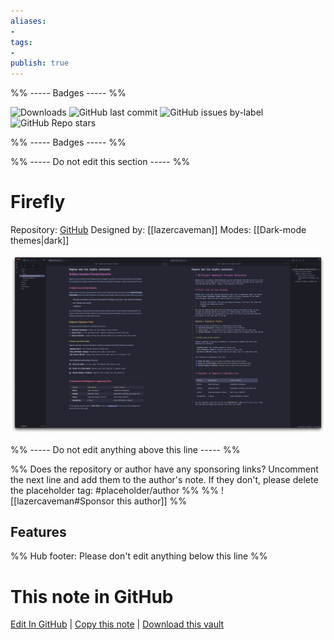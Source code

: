 ```yaml
---
aliases:
- 
tags: 
- 
publish: true
---
```


%% ----- Badges ----- %%

![Downloads](https://img.shields.io/badge/downloads-12030-573E7A?style=for-the-badge&logo=)
![GitHub last commit](https://img.shields.io/github/last-commit/lazercaveman/obsidian-firefly-theme?color=573E7A&label=last%20update&logo=github&style=for-the-badge)
![GitHub issues by-label](https://img.shields.io/github/issues/lazercaveman/obsidian-firefly-theme/help%20wanted?color=573E7A&logo=github&style=for-the-badge) 
![GitHub Repo stars](https://img.shields.io/github/stars/lazercaveman/obsidian-firefly-theme?color=573E7A&logo=github&style=for-the-badge)

%% ----- Badges ----- %%

%% ----- Do not edit this section ----- %%

# Firefly

Repository: [GitHub](https://github.com/lazercaveman/obsidian-firefly-theme)
Designed by: [[lazercaveman]]
Modes: [[Dark-mode themes|dark]]



![screenshot](https://github.com/lazercaveman/obsidian-firefly-theme/raw/HEAD/firefly-theme-screenshot.png)

%% ----- Do not edit anything above this line ----- %% 

%% Does the repository or author have any sponsoring links? Uncomment the next line and add them to the author's note. If they don't, please delete the placeholder tag: #placeholder/author %%
%% ![[lazercaveman#Sponsor this author]] %%


## Features



%% Hub footer: Please don't edit anything below this line %%

# This note in GitHub

<span class="git-footer">[Edit In GitHub](https://github.dev/obsidian-community/obsidian-hub/blob/main/02%20-%20Community%20Expansions/02.05%20All%20Community%20Expansions/Themes/Firefly.md "git-hub-edit-note") | [Copy this note](https://raw.githubusercontent.com/obsidian-community/obsidian-hub/main/02%20-%20Community%20Expansions/02.05%20All%20Community%20Expansions/Themes/Firefly.md "git-hub-copy-note") | [Download this vault](https://github.com/obsidian-community/obsidian-hub/archive/refs/heads/main.zip "git-hub-download-vault") </span>
